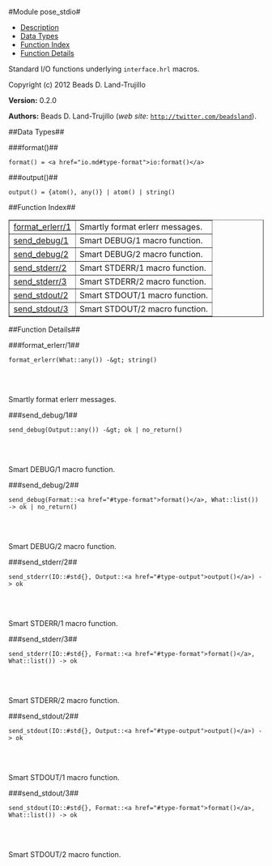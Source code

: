 

#Module pose_stdio#
* [Description](#description)
* [Data Types](#types)
* [Function Index](#index)
* [Function Details](#functions)


Standard I/O functions underlying `interface.hrl` macros.

Copyright (c) 2012 Beads D. Land-Trujillo

__Version:__ 0.2.0

__Authors:__ Beads D. Land-Trujillo (_web site:_ [`http://twitter.com/beadsland`](http://twitter.com/beadsland)).
<a name="types"></a>

##Data Types##




###<a name="type-format">format()</a>##



	format() = <a href="io.md#type-format">io:format()</a>



###<a name="type-output">output()</a>##



	output() = {atom(), any()} | atom() | string()
<a name="index"></a>

##Function Index##


<table width="100%" border="1" cellspacing="0" cellpadding="2" summary="function index"><tr><td valign="top"><a href="#format_erlerr-1">format_erlerr/1</a></td><td>Smartly format erlerr messages.</td></tr><tr><td valign="top"><a href="#send_debug-1">send_debug/1</a></td><td>Smart DEBUG/1 macro function.</td></tr><tr><td valign="top"><a href="#send_debug-2">send_debug/2</a></td><td>Smart DEBUG/2 macro function.</td></tr><tr><td valign="top"><a href="#send_stderr-2">send_stderr/2</a></td><td>Smart STDERR/1 macro function.</td></tr><tr><td valign="top"><a href="#send_stderr-3">send_stderr/3</a></td><td>Smart STDERR/2 macro function.</td></tr><tr><td valign="top"><a href="#send_stdout-2">send_stdout/2</a></td><td>Smart STDOUT/1 macro function.</td></tr><tr><td valign="top"><a href="#send_stdout-3">send_stdout/3</a></td><td>Smart STDOUT/2 macro function.</td></tr></table>


<a name="functions"></a>

##Function Details##

<a name="format_erlerr-1"></a>

###format_erlerr/1##


	format_erlerr(What::any()) -&gt; string()
<br></br>


Smartly format erlerr messages.<a name="send_debug-1"></a>

###send_debug/1##


	send_debug(Output::any()) -&gt; ok | no_return()
<br></br>


Smart DEBUG/1 macro function.<a name="send_debug-2"></a>

###send_debug/2##


	send_debug(Format::<a href="#type-format">format()</a>, What::list()) -> ok | no_return()
<br></br>


Smart DEBUG/2 macro function.<a name="send_stderr-2"></a>

###send_stderr/2##


	send_stderr(IO::#std{}, Output::<a href="#type-output">output()</a>) -> ok
<br></br>


Smart STDERR/1 macro function.<a name="send_stderr-3"></a>

###send_stderr/3##


	send_stderr(IO::#std{}, Format::<a href="#type-format">format()</a>, What::list()) -> ok
<br></br>


Smart STDERR/2 macro function.<a name="send_stdout-2"></a>

###send_stdout/2##


	send_stdout(IO::#std{}, Output::<a href="#type-output">output()</a>) -> ok
<br></br>


Smart STDOUT/1 macro function.<a name="send_stdout-3"></a>

###send_stdout/3##


	send_stdout(IO::#std{}, Format::<a href="#type-format">format()</a>, What::list()) -> ok
<br></br>


Smart STDOUT/2 macro function.